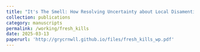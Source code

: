 ```yaml
---
title: "It's The Smell: How Resolving Uncertainty about Local Disamenties Affects the Housing Market"
collection: publications
category: manuscripts
permalink: /working/fresh_kills
date: 2025-03-13
paperurl: 'http://grycrnwll.github.io/files/fresh_kills_wp.pdf'
---
```



